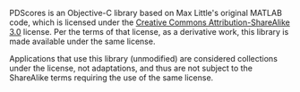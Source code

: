 PDScores is an Objective-C library based on Max Little's original MATLAB code, which is licensed under the [Creative Commons Attribution-ShareAlike 3.0](http://creativecommons.org/licenses/by-sa/3.0/legalcode) license. Per the terms of that license, as a derivative work, this library is made available under the same license.

Applications that use this library (unmodified) are considered collections under the license, not adaptations, and thus are not subject to the ShareAlike terms requiring the use of the same license.
